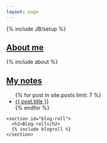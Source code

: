 ```yaml
---
layout: page
---
```

{% include JB/setup %}

<div class="row">
  <section class="col-sm-7 col-md-8">
    <h2><a href="{{ BASE_PATH }}about">About me</a></h2>
    {% include about %}
  </section>

  <aside class="col-sm-5 col-md-4">
    <section id="my-notes">
      <h2><a href="{{ BASE_PATH }}blog">My notes</a></h2>
      <ul class="fa-ul">
        {% for post in site.posts limit: 7 %}
          <li><i class="fa fa-li {% if post.category == 'post' %} fa-file-text{% else %} fa-paperclip {% endif %}"> </i><a href="{{ BASE_PATH }}{{ post.url }}" {% unless page.tags == empty %}data-toggle="tooltip" title="{% for item in post.tags %}{{ item | capitalize }} {% endfor %}" {% endunless %}>{{ post.title }}</a></li> 
        {% endfor %}
      </ul>
    </section>

    <section id="blog-roll">
      <h2>Blog-roll</h2>
      {% include blogroll %}
    </section>
  </aside>
</div>
